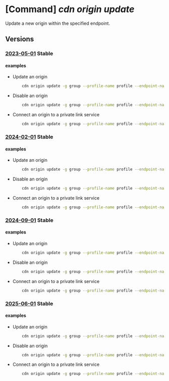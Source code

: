 # [Command] _cdn origin update_

Update a new origin within the specified endpoint.

## Versions

### [2023-05-01](/Resources/mgmt-plane/L3N1YnNjcmlwdGlvbnMve30vcmVzb3VyY2Vncm91cHMve30vcHJvdmlkZXJzL21pY3Jvc29mdC5jZG4vcHJvZmlsZXMve30vZW5kcG9pbnRzL3t9L29yaWdpbnMve30=/2023-05-01.xml) **Stable**

<!-- mgmt-plane /subscriptions/{}/resourcegroups/{}/providers/microsoft.cdn/profiles/{}/endpoints/{}/origins/{} 2023-05-01 -->

#### examples

- Update an origin
    ```bash
        cdn origin update -g group --profile-name profile --endpoint-name endpoint -n origin --http-port 80 --https-port 443 --priority 3 --weight 500 --host-name example.contoso.com
    ```

- Disable an origin
    ```bash
        cdn origin update -g group --profile-name profile --endpoint-name endpoint -n origin --disabled
    ```

- Connect an origin to a private link service
    ```bash
        cdn origin update -g group --profile-name profile --endpoint-name endpoint -n origin --http-port 80 --https-port 443 --private-link-resource-id /subscriptions/00000000-0000-0000-0000-000000000000/resourceGroups/group/providers/Microsoft.Network/privateLinkServices/pls --private-link-location EastUS --private-link-approval-message 'Please approve this request'
    ```

### [2024-02-01](/Resources/mgmt-plane/L3N1YnNjcmlwdGlvbnMve30vcmVzb3VyY2Vncm91cHMve30vcHJvdmlkZXJzL21pY3Jvc29mdC5jZG4vcHJvZmlsZXMve30vZW5kcG9pbnRzL3t9L29yaWdpbnMve30=/2024-02-01.xml) **Stable**

<!-- mgmt-plane /subscriptions/{}/resourcegroups/{}/providers/microsoft.cdn/profiles/{}/endpoints/{}/origins/{} 2024-02-01 -->

#### examples

- Update an origin
    ```bash
        cdn origin update -g group --profile-name profile --endpoint-name endpoint -n origin --http-port 80 --https-port 443 --priority 3 --weight 500 --host-name example.contoso.com
    ```

- Disable an origin
    ```bash
        cdn origin update -g group --profile-name profile --endpoint-name endpoint -n origin --disabled
    ```

- Connect an origin to a private link service
    ```bash
        cdn origin update -g group --profile-name profile --endpoint-name endpoint -n origin --http-port 80 --https-port 443 --private-link-resource-id /subscriptions/00000000-0000-0000-0000-000000000000/resourceGroups/group/providers/Microsoft.Network/privateLinkServices/pls --private-link-location EastUS --private-link-approval-message 'Please approve this request'
    ```

### [2024-09-01](/Resources/mgmt-plane/L3N1YnNjcmlwdGlvbnMve30vcmVzb3VyY2Vncm91cHMve30vcHJvdmlkZXJzL21pY3Jvc29mdC5jZG4vcHJvZmlsZXMve30vZW5kcG9pbnRzL3t9L29yaWdpbnMve30=/2024-09-01.xml) **Stable**

<!-- mgmt-plane /subscriptions/{}/resourcegroups/{}/providers/microsoft.cdn/profiles/{}/endpoints/{}/origins/{} 2024-09-01 -->

#### examples

- Update an origin
    ```bash
        cdn origin update -g group --profile-name profile --endpoint-name endpoint -n origin --http-port 80 --https-port 443 --priority 3 --weight 500 --host-name example.contoso.com
    ```

- Disable an origin
    ```bash
        cdn origin update -g group --profile-name profile --endpoint-name endpoint -n origin --disabled
    ```

- Connect an origin to a private link service
    ```bash
        cdn origin update -g group --profile-name profile --endpoint-name endpoint -n origin --http-port 80 --https-port 443 --private-link-resource-id /subscriptions/00000000-0000-0000-0000-000000000000/resourceGroups/group/providers/Microsoft.Network/privateLinkServices/pls --private-link-location EastUS --private-link-approval-message 'Please approve this request'
    ```

### [2025-06-01](/Resources/mgmt-plane/L3N1YnNjcmlwdGlvbnMve30vcmVzb3VyY2Vncm91cHMve30vcHJvdmlkZXJzL21pY3Jvc29mdC5jZG4vcHJvZmlsZXMve30vZW5kcG9pbnRzL3t9L29yaWdpbnMve30=/2025-06-01.xml) **Stable**

<!-- mgmt-plane /subscriptions/{}/resourcegroups/{}/providers/microsoft.cdn/profiles/{}/endpoints/{}/origins/{} 2025-06-01 -->

#### examples

- Update an origin
    ```bash
        cdn origin update -g group --profile-name profile --endpoint-name endpoint -n origin --http-port 80 --https-port 443 --priority 3 --weight 500 --host-name example.contoso.com
    ```

- Disable an origin
    ```bash
        cdn origin update -g group --profile-name profile --endpoint-name endpoint -n origin --disabled
    ```

- Connect an origin to a private link service
    ```bash
        cdn origin update -g group --profile-name profile --endpoint-name endpoint -n origin --http-port 80 --https-port 443 --private-link-resource-id /subscriptions/00000000-0000-0000-0000-000000000000/resourceGroups/group/providers/Microsoft.Network/privateLinkServices/pls --private-link-location EastUS --private-link-approval-message 'Please approve this request'
    ```
